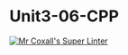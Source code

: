 # Unit3-06-CPP
[![Mr Coxall's Super Linter](https://github.com/ICS3U-C-Programming-Volodymyr-K/Unit3-06-CPP/workflows/Mr%20Coxall's%20Super%20Linter/badge.svg)](https://github.com/ICS3U-C-Programming-Volodymyr-K/Unit3-06-CPP/actions/)
